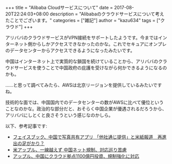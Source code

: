 +++
title = "Alibaba Cloudサービスについて"
date = 2017-08-20T22:24:03+08:00
description = "Alibabaのクラウドサービスについて考えたことでございます。"
categories = ["雑記"]
author = "kazu634"
tags = ["クラウド"]
+++

アリババのクラウドサービスがVPN接続をサポートしたようです。今まではインターネット側からしかアクセスできなかったのかな。これでセキュアにオンプレのデータセンターからアクセスできるようになったみたいです。

中国はインターネット上で実質的な鎖国を続けていることから、アリババのクラウドサービスを使うことで中国政府の庇護を受けながら何かできるようになるのかも。

……と思って調べてみたら、AWSは北京リージョンを提供しているみたいですね。

技術的な面では、中国国内でのデータセンターの数がAWSに比べて優位ということなのかな。政治的な部分だと、おそらく中国企業が優遇されるだろうから、アリババにしとくと良さそうという感じなのかしら。

以下、参考記事です:

* [フェイスブック、中国で写真共有アプリ 「他社通じ提供」と米紙報道　再進出の足がかり？](http://www.nikkei.com/article/DGKKZO19946960T10C17A8TJC000/)
* [米アップル、一線越えず 中国ネット規制、対応巡り苦慮](http://www.nikkei.com/article/DGKKZO20171260Z10C17A8EA4000/)
* [アップル、中国にクラウド拠点1100億円投資、規制強化に対応](http://www.nikkei.com/article/DGKKASGM12H5H_S7A710C1TJ2000/)

